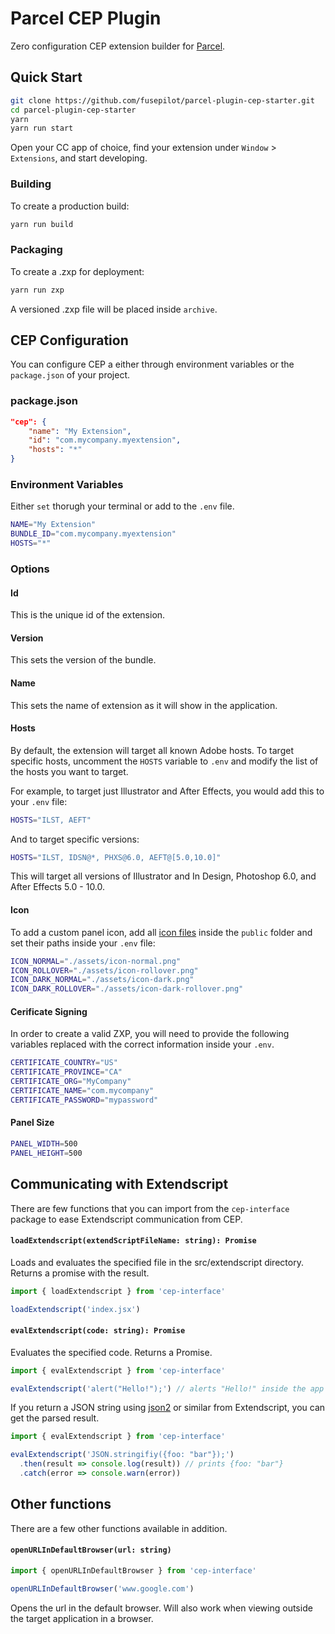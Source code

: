 # Parcel CEP Plugin

Zero configuration CEP extension builder for [Parcel](https://github.com/parcel-bundler/parcel).

## Quick Start

```sh
git clone https://github.com/fusepilot/parcel-plugin-cep-starter.git
cd parcel-plugin-cep-starter
yarn
yarn run start
```

Open your CC app of choice, find your extension under `Window` > `Extensions`, and start developing.

### Building

To create a production build:

```sh
yarn run build
```

### Packaging

To create a .zxp for deployment:

```sh
yarn run zxp
```

A versioned .zxp file will be placed inside `archive`.

## CEP Configuration

You can configure CEP a either through environment variables or the `package.json` of your project.

### package.json

```json
"cep": {
    "name": "My Extension",
    "id": "com.mycompany.myextension",
    "hosts": "*"
}
```

### Environment Variables

Either `set` thorugh your terminal or add to the `.env` file.

```bash
NAME="My Extension"
BUNDLE_ID="com.mycompany.myextension"
HOSTS="*"
```

### Options

#### Id

This is the unique id of the extension.

#### Version

This sets the version of the bundle.

#### Name

This sets the name of extension as it will show in the application.

#### Hosts

By default, the extension will target all known Adobe hosts. To target specific hosts, uncomment the `HOSTS` variable to `.env` and modify the list of the hosts you want to target.

For example, to target just Illustrator and After Effects, you would add this to your `.env` file:

```bash
HOSTS="ILST, AEFT"
```

And to target specific versions:

```bash
HOSTS="ILST, IDSN@*, PHXS@6.0, AEFT@[5.0,10.0]"
```

This will target all versions of Illustrator and In Design, Photoshop 6.0, and After Effects 5.0 - 10.0.

#### Icon

To add a custom panel icon, add all [icon files](https://github.com/Adobe-CEP/CEP-Resources/blob/master/CEP_8.x/Documentation/CEP%208.0%20HTML%20Extension%20Cookbook.md#high-dpi-panel-icons) inside the `public` folder and set their paths inside your `.env` file:

```bash
ICON_NORMAL="./assets/icon-normal.png"
ICON_ROLLOVER="./assets/icon-rollover.png"
ICON_DARK_NORMAL="./assets/icon-dark.png"
ICON_DARK_ROLLOVER="./assets/icon-dark-rollover.png"
```

#### Cerificate Signing

In order to create a valid ZXP, you will need to provide the following variables replaced with the correct information inside your `.env`.

```bash
CERTIFICATE_COUNTRY="US"
CERTIFICATE_PROVINCE="CA"
CERTIFICATE_ORG="MyCompany"
CERTIFICATE_NAME="com.mycompany"
CERTIFICATE_PASSWORD="mypassword"
```

#### Panel Size

```bash
PANEL_WIDTH=500
PANEL_HEIGHT=500
```

## Communicating with Extendscript

There are few functions that you can import from the `cep-interface` package to ease Extendscript communication from CEP.

#### `loadExtendscript(extendScriptFileName: string): Promise`

Loads and evaluates the specified file in the src/extendscript directory. Returns a promise with the result.

```javascript
import { loadExtendscript } from 'cep-interface'

loadExtendscript('index.jsx')
```

#### `evalExtendscript(code: string): Promise`

Evaluates the specified code. Returns a Promise.

```javascript
import { evalExtendscript } from 'cep-interface'

evalExtendscript('alert("Hello!");') // alerts "Hello!" inside the app
```

If you return a JSON string using [json2](https://github.com/douglascrockford/JSON-js) or similar from Extendscript, you can get the parsed result.

```javascript
import { evalExtendscript } from 'cep-interface'

evalExtendscript('JSON.stringifiy({foo: "bar"});')
  .then(result => console.log(result)) // prints {foo: "bar"}
  .catch(error => console.warn(error))
```

## Other functions

There are a few other functions available in addition.

#### `openURLInDefaultBrowser(url: string)`

```javascript
import { openURLInDefaultBrowser } from 'cep-interface'

openURLInDefaultBrowser('www.google.com')
```

Opens the url in the default browser. Will also work when viewing outside the target application in a browser.
